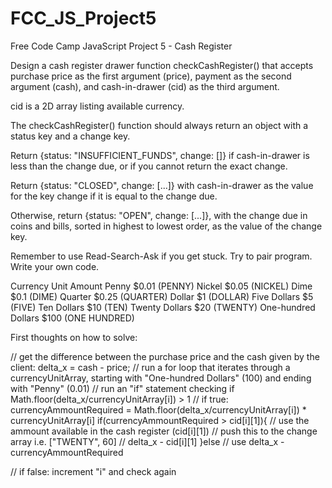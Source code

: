 # FCC_JS_Project5
Free Code Camp JavaScript Project 5 - Cash Register

Design a cash register drawer function checkCashRegister() that accepts purchase price as the first argument (price), payment as the second argument (cash), and cash-in-drawer (cid) as the third argument.

cid is a 2D array listing available currency.

The checkCashRegister() function should always return an object with a status key and a change key.

Return {status: "INSUFFICIENT_FUNDS", change: []} if cash-in-drawer is less than the change due, or if you cannot return the exact change.

Return {status: "CLOSED", change: [...]} with cash-in-drawer as the value for the key change if it is equal to the change due.

Otherwise, return {status: "OPEN", change: [...]}, with the change due in coins and bills, sorted in highest to lowest order, as the value of the change key.

Remember to use Read-Search-Ask if you get stuck. Try to pair program. Write your own code.

Currency Unit	            Amount
Penny	                    $0.01 (PENNY)
Nickel	                    $0.05 (NICKEL)
Dime	                    $0.1 (DIME)
Quarter	                    $0.25 (QUARTER)
Dollar	                    $1 (DOLLAR)
Five Dollars	            $5 (FIVE)
Ten Dollars	                $10 (TEN)
Twenty Dollars	            $20 (TWENTY)
One-hundred Dollars	        $100 (ONE HUNDRED)


First thoughts on how to solve:

// get the difference between the purchase price and the cash given by the client: delta_x = cash - price;
// run a for loop that iterates through a currencyUnitArray, starting with "One-hundred Dollars" (100) and ending with "Penny" (0.01)
// run an "if" statement checking if Math.floor(delta_x/currencyUnitArray[i]) > 1
// if true:
           currencyAmmountRequired =  Math.floor(delta_x/currencyUnitArray[i]) * currencyUnitArray[i]
           if(currencyAmmountRequired > cid[i][1]){
               // use the ammount available in the cash register (cid[i][1])
               // push this to the change array i.e. ["TWENTY", 60]
               // delta_x - cid[i][1]
           }else
            // use delta_x - currencyAmmountRequired

// if false:
            increment "i" and check again